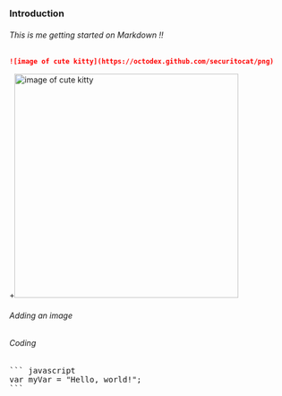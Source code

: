 ### Introduction
###### This is me getting started on Markdown !!
```md
![image of cute kitty](https://octodex.github.com/securitocat/png)
```
+<img alt="image of cute kitty" src=https://octodex.github.com/securitocat/png width=400>
###### Adding an image
###### Coding
<pre>
``` javascript
var myVar = "Hello, world!";
```
</pre>
